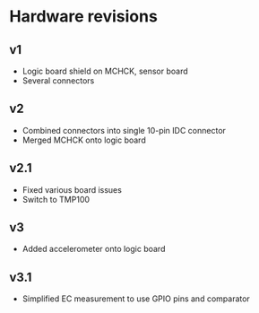 # Hardware revisions

## v1

 * Logic board shield on MCHCK, sensor board
 * Several connectors

## v2

 * Combined connectors into single 10-pin IDC connector
 * Merged MCHCK onto logic board

## v2.1

 * Fixed various board issues
 * Switch to TMP100

## v3

 * Added accelerometer onto logic board

## v3.1

 * Simplified EC measurement to use GPIO pins and comparator
